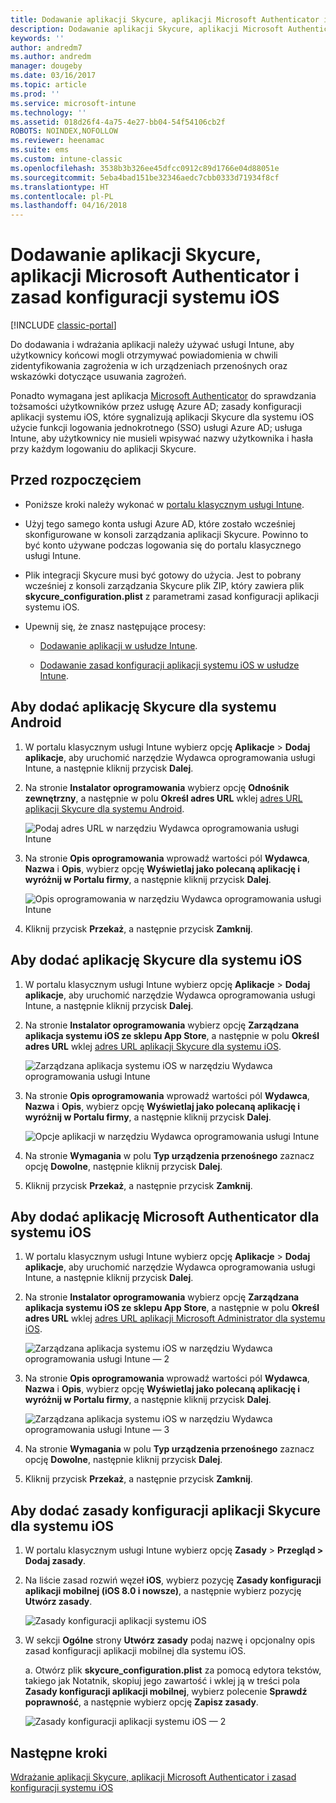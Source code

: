 ```yaml
---
title: Dodawanie aplikacji Skycure, aplikacji Microsoft Authenticator i zasad konfiguracji systemu iOS
description: Dodawanie aplikacji Skycure, aplikacji Microsoft Authenticator i zasad konfiguracji systemu iOS w portalu klasycznym usługi Intune.
keywords: ''
author: andredm7
ms.author: andredm
manager: dougeby
ms.date: 03/16/2017
ms.topic: article
ms.prod: ''
ms.service: microsoft-intune
ms.technology: ''
ms.assetid: 018d26f4-4a75-4e27-bb04-54f54106cb2f
ROBOTS: NOINDEX,NOFOLLOW
ms.reviewer: heenamac
ms.suite: ems
ms.custom: intune-classic
ms.openlocfilehash: 3538b3b326ee45dfcc0912c89d1766e04d88051e
ms.sourcegitcommit: 5eba4bad151be32346aedc7cbb0333d71934f8cf
ms.translationtype: HT
ms.contentlocale: pl-PL
ms.lasthandoff: 04/16/2018
---
```

# <a name="add-skycure-apps-microsoft-authenticator-app-and-ios-configuration-policy"></a>Dodawanie aplikacji Skycure, aplikacji Microsoft Authenticator i zasad konfiguracji systemu iOS

[!INCLUDE [classic-portal](../includes/classic-portal.md)]

Do dodawania i wdrażania aplikacji należy używać usługi Intune, aby użytkownicy końcowi mogli otrzymywać powiadomienia w chwili zidentyfikowania zagrożenia w ich urządzeniach przenośnych oraz wskazówki dotyczące usuwania zagrożeń.

Ponadto wymagana jest aplikacja [Microsoft Authenticator](https://docs.microsoft.com/azure/multi-factor-authentication/end-user/microsoft-authenticator-app-how-to) do sprawdzania tożsamości użytkowników przez usługę Azure AD; zasady konfiguracji aplikacji systemu iOS, które sygnalizują aplikacji Skycure dla systemu iOS użycie funkcji logowania jednokrotnego (SSO) usługi Azure AD; usługa Intune, aby użytkownicy nie musieli wpisywać nazwy użytkownika i hasła przy każdym logowaniu do aplikacji Skycure.

## <a name="before-you-begin"></a>Przed rozpoczęciem

-   Poniższe kroki należy wykonać w [portalu klasycznym usługi Intune](https://manage.microsoft.com/).

-   Użyj tego samego konta usługi Azure AD, które zostało wcześniej skonfigurowane w konsoli zarządzania aplikacji Skycure. Powinno to być konto używane podczas logowania się do portalu klasycznego usługi Intune.

-   Plik integracji Skycure musi być gotowy do użycia. Jest to pobrany wcześniej z konsoli zarządzania Skycure plik ZIP, który zawiera plik **skycure\_configuration.plist** z parametrami zasad konfiguracji aplikacji systemu iOS.

-   Upewnij się, że znasz następujące procesy:

    -   [Dodawanie aplikacji w usłudze Intune](/intune-classic/deploy-use/add-apps).

    -   [Dodawanie zasad konfiguracji aplikacji systemu iOS w usłudze Intune](/intune-classic/deploy-use/configure-ios-apps-with-mobile-app-configuration-policies-in-microsoft-intune).

## <a name="to-add-the-skycure-app-for-android"></a>Aby dodać aplikację Skycure dla systemu Android

1.  W portalu klasycznym usługi Intune wybierz opcję **Aplikacje** &gt; **Dodaj aplikacje**, aby uruchomić narzędzie Wydawca oprogramowania usługi Intune, a następnie kliknij przycisk **Dalej**.

2.  Na stronie **Instalator oprogramowania** wybierz opcję **Odnośnik zewnętrzny**, a następnie w polu **Określ adres URL** wklej [adres URL aplikacji Skycure dla systemu Android](https://play.google.com/store/apps/details?id=com.skycure.skycure).

    ![Podaj adres URL w narzędziu Wydawca oprogramowania usługi Intune](../media/mtp/skycure-add-apps-1.png)

3.  Na stronie **Opis oprogramowania** wprowadź wartości pól **Wydawca**, **Nazwa** i **Opis**, wybierz opcję **Wyświetlaj jako polecaną aplikację i wyróżnij w Portalu firmy**, a następnie kliknij przycisk **Dalej**.

    ![Opis oprogramowania w narzędziu Wydawca oprogramowania usługi Intune](../media/mtp/skycure-add-apps-2.png)

4.  Kliknij przycisk **Przekaż**, a następnie przycisk **Zamknij**.

## <a name="to-add-the-skycure-app-for-ios"></a>Aby dodać aplikację Skycure dla systemu iOS

1.  W portalu klasycznym usługi Intune wybierz opcję **Aplikacje** &gt; **Dodaj aplikacje**, aby uruchomić narzędzie Wydawca oprogramowania usługi Intune, a następnie kliknij przycisk **Dalej**.

2.  Na stronie **Instalator oprogramowania** wybierz opcję **Zarządzana aplikacja systemu iOS ze sklepu App Store**, a następnie w polu **Określ adres URL** wklej [adres URL aplikacji Skycure dla systemu iOS](https://itunes.apple.com/us/app/skycure/id695620821?mt=8).

    ![Zarządzana aplikacja systemu iOS w narzędziu Wydawca oprogramowania usługi Intune](../media/mtp/skycure-add-apps-3.png)

3.  Na stronie **Opis oprogramowania** wprowadź wartości pól **Wydawca**, **Nazwa** i **Opis**, wybierz opcję **Wyświetlaj jako polecaną aplikację i wyróżnij w Portalu firmy**, a następnie kliknij przycisk **Dalej**.

    ![Opcje aplikacji w narzędziu Wydawca oprogramowania usługi Intune](../media/mtp/skycure-add-apps-4.png)

4.  Na stronie **Wymagania** w polu **Typ urządzenia przenośnego** zaznacz opcję **Dowolne**, następnie kliknij przycisk **Dalej**.

5.  Kliknij przycisk **Przekaż**, a następnie przycisk **Zamknij**.

## <a name="to-add-the-microsoft-authenticator-app-for-ios"></a>Aby dodać aplikację Microsoft Authenticator dla systemu iOS

1.  W portalu klasycznym usługi Intune wybierz opcję **Aplikacje** &gt; **Dodaj aplikacje**, aby uruchomić narzędzie Wydawca oprogramowania usługi Intune, a następnie kliknij przycisk **Dalej**.

2.  Na stronie **Instalator oprogramowania** wybierz opcję **Zarządzana aplikacja systemu iOS ze sklepu App Store**, a następnie w polu **Określ adres URL** wklej [adres URL aplikacji Microsoft Administrator dla systemu iOS](https://itunes.apple.com/us/app/microsoft-authenticator/id983156458?mt=8).

    ![Zarządzana aplikacja systemu iOS w narzędziu Wydawca oprogramowania usługi Intune — 2](../media/mtp/skycure-add-apps-5.png)

3.  Na stronie **Opis oprogramowania** wprowadź wartości pól **Wydawca**, **Nazwa** i **Opis**, wybierz opcję **Wyświetlaj jako polecaną aplikację i wyróżnij w Portalu firmy**, a następnie kliknij przycisk **Dalej**.

    ![Zarządzana aplikacja systemu iOS w narzędziu Wydawca oprogramowania usługi Intune — 3](../media/mtp/skycure-add-apps-6.png)

4.  Na stronie **Wymagania** w polu **Typ urządzenia przenośnego** zaznacz opcję **Dowolne**, następnie kliknij przycisk **Dalej**.

5.  Kliknij przycisk **Przekaż**, a następnie przycisk **Zamknij**.

## <a name="to-add-the-skycure-ios-app-configuration-policy"></a>Aby dodać zasady konfiguracji aplikacji Skycure dla systemu iOS

1.  W portalu klasycznym usługi Intune wybierz opcję **Zasady** &gt; **Przegląd &gt; Dodaj zasady**.

2.  Na liście zasad rozwiń węzeł **iOS**, wybierz pozycję **Zasady konfiguracji aplikacji mobilnej (iOS 8.0 i nowsze)**, a następnie wybierz pozycję **Utwórz zasady**.

    ![Zasady konfiguracji aplikacji systemu iOS](../media/mtp/skycure-add-apps-7.png)

3.  W sekcji **Ogólne** strony **Utwórz zasady** podaj nazwę i opcjonalny opis zasad konfiguracji aplikacji mobilnej dla systemu iOS.

    a.  Otwórz plik **skycure\_configuration.plist** za pomocą edytora tekstów, takiego jak Notatnik, skopiuj jego zawartość i wklej ją w treści pola **Zasady konfiguracji aplikacji mobilnej**, wybierz polecenie **Sprawdź poprawność**, a następnie wybierz opcję **Zapisz zasady**.

       ![Zasady konfiguracji aplikacji systemu iOS — 2](../media/mtp/skycure-add-apps-8.png)

## <a name="next-steps"></a>Następne kroki

[Wdrażanie aplikacji Skycure, aplikacji Microsoft Authenticator i zasad konfiguracji systemu iOS](/intune-classic/deploy-use/deploy-skycure-apps-microsoft-authenticator-app-and-ios-app-configuration-policy)
